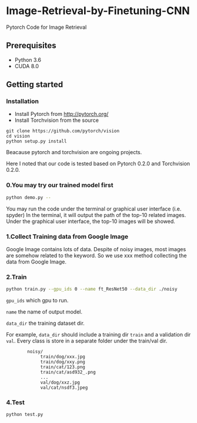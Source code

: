 # Image-Retrieval-by-Finetuning-CNN

Pytorch Code for Image Retrieval

## Prerequisites

- Python 3.6
- CUDA 8.0

## Getting started
### Installation
- Install Pytorch from http://pytorch.org/
- Install Torchvision from the source
```
git clone https://github.com/pytorch/vision
cd vision
python setup.py install
```
Beacause pytorch and torchvision are ongoing projects.

Here I noted that our code is tested based on Pytorch 0.2.0 and Torchvision 0.2.0.


### 0.You may try our trained model first
```bash
python demo.py --
```
You may run the code under the terminal or graphical user interface (i.e. spyder)
In the terminal, it will output the path of the top-10 related images.
Under the graphical user interface, the top-10 images will be showed.

### 1.Collect Training data from Google Image
Google Image contains lots of data. 
Despite of noisy images, most images are somehow related to the keyword.
So we use xxx method collecting the data from Google Image.

### 2.Train
```bash
python train.py --gpu_ids 0 --name ft_ResNet50 --data_dir ./noisy
```
`gpu_ids` which gpu to run.

`name` the name of output model.

`data_dir` the training dataset dir. 

For example, `data_dir` should include a training dir `train` and a validation dir `val`.
Every class is store in a separate folder under the train/val dir.
```
        noisy/
             train/dog/xxx.jpg
             train/dog/xxy.png
             train/cat/123.png
             train/cat/asd932_.png
             ...
             val/dog/xxz.jpg
             val/cat/nsdf3.jpeg
```


### 4.Test
```bash
python test.py
```

